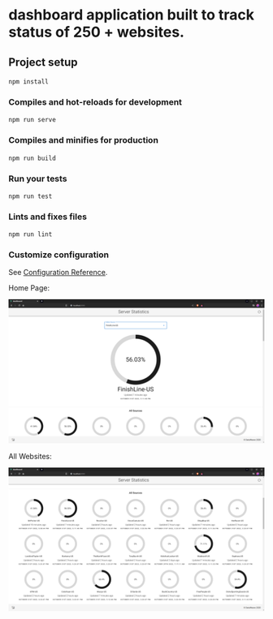 # dashboard application built to track status of 250 + websites.

## Project setup
```
npm install
```

### Compiles and hot-reloads for development
```
npm run serve
```

### Compiles and minifies for production
```
npm run build
```

### Run your tests
```
npm run test
```

### Lints and fixes files
```
npm run lint
```

### Customize configuration
See [Configuration Reference](https://cli.vuejs.org/config/).

Home Page:

 ![alt text](https://github.com/Rusheesonu/Stats/blob/main/Home.png "Description goes here")
 
 
 All Websites:
 
  ![alt text](https://github.com/Rusheesonu/Stats/blob/main/All_websites.png "Description goes here")


